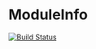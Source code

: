 # ModuleInfo

[![Build Status](https://github.com/lorenzoh/ModuleInfo.jl/workflows/CI/badge.svg)](https://github.com/lorenzoh/ModuleInfo.jl/actions)
